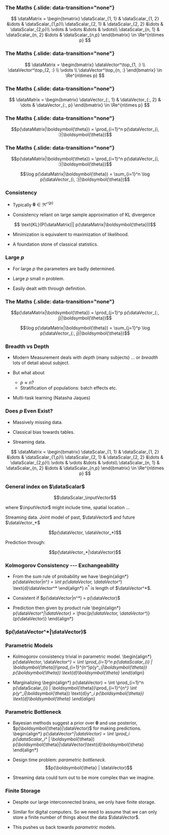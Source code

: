 
### The Maths {.slide: data-transition="none"}

$$ \dataMatrix = \begin{bmatrix}
\dataScalar_{1, 1} & \dataScalar_{1, 2} &\dots & \dataScalar_{1,p}\\
\dataScalar_{2, 1} & \dataScalar_{2, 2} &\dots & \dataScalar_{2,p}\\
\vdots & \vdots &\dots & \vdots\\
\dataScalar_{n, 1} & \dataScalar_{n, 2} &\dots & \dataScalar_{n,p}
\end{bmatrix} \in \Re^{n\times p}
$$

### The Maths {.slide: data-transition="none"}

$$ \dataMatrix = \begin{bmatrix}
\dataVector^\top_{1, :} \\
\dataVector^\top_{2, :} \\
\vdots \\
\dataVector^\top_{n, :}
\end{bmatrix} \in \Re^{n\times p}
$$

### The Maths {.slide: data-transition="none"}

$$ \dataMatrix = \begin{bmatrix}
\dataVector_{:, 1} &
\dataVector_{:, 2} &
\dots &
\dataVector_{:, p}
\end{bmatrix} \in \Re^{n\times p}
$$


<!-- This is the nature of modern streaming data, what has been called big data, although in the UK it looks like that term will gain a more diffuse meaning now that the government has associated a putative 189 billion pounds of funding to it. But the characteristic of massive missing data is particularly obvious when we look at clinical domains. EMIS, a Yorkshire based provider of software to General Practitioners, has 39 million patient records. When we consider clinical measurements, we need to build models that not only take into account all current clinical tests, but all tests that will be invented in the future. This leads to the idea of massive missing data. The classical statistical table of data is merely the special case where someone has filled in a block of information.  -->

<!-- To deal with massively missing data we need to think about the *Kolmogorov consistency* of a process. Let me introduce Kolmogorov consistency by way of an example heard from Tony O'Hagan, but one that he credits originally to Michael Goldstein. Imagine you are on jury duty. You are asked to adjudicate on the guilt or innocence of Lord Safebury, and you are going to base your judgement on a model that is weighing all the evidence. You are just about to pronounce your decision when a maid comes running in and shouts "He didn't do it! He didn't do it!". The maid wasn't on the witness list and isn't accounted for in your model. How does this effect your inference? The pragmatists answer might be: not at all, because the maid wasn't in the model. But in the interests of justice we might want to include this information in our inference process. If, as a result of the maid's entry, we now think it is less likely that Lord Safebury committed the crime, then necessarily every time that the (unannounced) maid doesn't enter the room we have to assume that it is more likely that Safebury commited the crime (to ensure that the conditional probability of guilt given the maid's evidence normalizes. But we didn't know about the maid, so how can we account for this? Further, how can we account for all possible other surprise evidence, from the announced butlers, gardners, chauffeurs and footmen? Kolmogorov consistency (@Kolmogorov:grundbegriffe33) says that the net effect of marginalizing for all these potential bits of new information is null. It is a particular property of the model. Making it (only slightly) more formal, we can consider Kolmogorov consistency as a marginalization property of the model. We take the $n$ dimensional vector, $\dataVector$, to be an (indexed) vector of all our instantiated observations of the world that we have *at the current time*. Then we take the $n^*$ dimensional vector, $\dataVector^*$ to be the observations of the world that we are *yet to see*. --> 

### The Maths {.slide: data-transition="none"}

$$p(\dataMatrix|\boldsymbol{\theta}) = \prod_{i=1}^n p(\dataVector_{i, :}|\boldsymbol{\theta})$$


### The Maths {.slide: data-transition="none"}

$$p(\dataMatrix|\boldsymbol{\theta}) = \prod_{i=1}^n p(\dataVector_{i, :}|\boldsymbol{\theta})$$

$$\log p(\dataMatrix|\boldsymbol{\theta}) = \sum_{i=1}^n \log p(\dataVector_{i, :}|\boldsymbol{\theta})$$

### Consistency

* Typically $\boldsymbol{\theta} \in \Re^{\mathcal{O}(p)}$

* Consistency reliant on large sample approximation of KL divergence

$$ \text{KL}(P(\dataMatrix)|| p(\dataMatrix|\boldsymbol{\theta}))$$

* Minimization is equivalent to maximization of likelihood.

* A foundation stone of classical statistics.

### Large $p$

* For large $p$ the parameters are badly determined.

* Large $p$ small $n$ problem.

* Easily dealt with through definition.

### The Maths {.slide: data-transition="none"}

$$p(\dataMatrix|\boldsymbol{\theta}) = \prod_{j=1}^p p(\dataVector_{:, j}|\boldsymbol{\theta})$$

$$\log p(\dataMatrix|\boldsymbol{\theta}) = \sum_{j=1}^p \log p(\dataVector_{:, j}|\boldsymbol{\theta})$$

### Breadth vs Depth

* Modern Measurement deals with *depth* (many subjects)
    ... or *breadth* lots of detail about subject.
	
* But what about 
    * $p\approx n$?
    * Stratification of populations: batch effects etc.

* Multi-task learning (Natasha Jaques)

### Does $p$ Even Exist?

* Massively missing data.

* Classical bias towards tables.

* Streaming data.

$$ \dataMatrix = \begin{bmatrix}
\dataScalar_{1, 1} & \dataScalar_{1, 2} &\dots & \dataScalar_{1,p}\\
\dataScalar_{2, 1} & \dataScalar_{2, 2} &\dots & \dataScalar_{2,p}\\
\vdots & \vdots &\dots & \vdots\\
\dataScalar_{n, 1} & \dataScalar_{n, 2} &\dots & \dataScalar_{n,p}
\end{bmatrix} \in \Re^{n\times p}
$$

### General index on $\dataScalar$

$$\dataScalar_\inputVector$$

where $\inputVector$ might include time, spatial location ...

Streaming data. Joint model of past, $\dataVector$ and future $\dataVector_*$

$$p(\dataVector, \dataVector_*)$$

Prediction through: 

$$p(\dataVector_*|\dataVector)$$


### Kolmogorov Consistency --- Exchangeability 

* From the sum rule of probability we have
\begin{align*}
p(\dataVector|n^*) = \int p(\dataVector, \dataVector^*) \text{d}\dataVector^*
\end{align*}
$n^*$ is length of $\dataVector^*$.

* Consistent if $p(\dataVector|n^*) = p(\dataVector)$

* Prediction then given by product rule
\begin{align*}
p(\dataVector^*|\dataVector) = \frac{p(\dataVector, \dataVector^*)}{p(\dataVector)}
\end{align*}

### $p(\dataVector^*|\dataVector)$

<!-- where the dependence of the marginal distribution for $\dataVector$ aries from the fact that we are forming an $n^*$ dimensional integral over $\dataVector^*$. If our distribution is Kolmogorov consistent, then we know that the distribution over $\dataVector$ is *independent* of the value of $n^*$. So in other words $p(\dataVector|n*)=p(\dataVector)$. So Kolmogorov consistency says that the form of $p(\dataVector)$ remains the same *regardless* of the number of observations of the world that are yet to come.  -->

### Parametric Models

* Kolmogorov consistency trivial in parametric model.
\begin{align*}
p(\dataVector, \dataVector^*) = \int \prod_{i=1}^n p(\dataScalar_{i} | \boldsymbol{\theta})\prod_{i=1}^{n^*}p(y^*_i|\boldsymbol{\theta}) p(\boldsymbol{\theta}) \text{d}\boldsymbol{\theta}
\end{align*}

* Marginalizing
\begin{align*}
p(\dataVector) = \int \prod_{i=1}^n p(\dataScalar_{i} | \boldsymbol{\theta})\prod_{i=1}^{n^*} \int p(y^*_i|\boldsymbol{\theta}) \text{d}y^*_i p(\boldsymbol{\theta}) \text{d}\boldsymbol{\theta}
\end{align*}


### Parametric Bottleneck

* Bayesian methods suggest a prior over $\boldsymbol{\theta}$ and use posterior, $p(\boldsymbol{\theta}|\dataVector)$ for making predictions.
\begin{align*}
p(\dataVector^*|\dataVector) = \int \prod_i p(\dataScalar_i^* | \boldsymbol{\theta}) p(\boldsymbol{\theta}|\dataVector)\text{d}\boldsymbol{\theta} 
\end{align*}

* Design time problem: *parametric bottleneck*. 
$$p(\boldsymbol{\theta} | \dataVector)$$

* Streaming data could turn out to be more complex than we imagine.

### Finite Storage

* Despite our large interconnected brains, we only have finite storage. 

* Similar for digital computers. So we need to assume that we can only store a finite number of things about the data $\dataVector$. 

* This pushes us back towards *parametric* models. 

<!-- ### Inducing Variables -->

<!-- * Choose to go a different way.  -->

<!-- * Introduce a set of auxiliary variables, $\inducingVector$, which are $m$ in length.  -->

<!-- * They are like "artificial data". -->

<!-- * Used to *induce* a distribution: $q(\inducingVector|\dataVector)$  -->

<!-- ### Making Parameters non-Parametric -->

<!-- * Introduce variable set which is *finite* dimensional.  -->
<!-- $$ -->
<!-- p(\dataVector^*|\dataVector) \approx \int p(\dataVector^*|\inducingVector) q(\inducingVector|\dataVector) \text{d}\inducingVector -->
<!-- $$ -->

<!-- * But dimensionality of $\inducingVector$ can be changed to improve approximation. -->

<!-- ### Variational Compression {.slide: data-transition="none"} -->

<!-- * Model for our data, $\dataVector$ -->

<!-- $$p(\dataVector)$$ -->
<!-- <br><object type="image/svg+xml" data="./diagrams/py.svg"> -->
<!-- </object> -->

<!-- ### Variational Compression {.slide: data-transition="none"} -->

<!-- * Prior density over $\mappingFunctionVector$. Likelihood relates data, $\dataVector$, to $\mappingFunctionVector$. -->

<!-- $$p(\dataVector)=\int p(\dataVector|\mappingFunctionVector)p(\mappingFunctionVector)\text{d}\mappingFunctionVector$$<br> -->
<!-- <object type="image/svg+xml" data="./diagrams/pygfpf.svg"> -->
<!-- </object> -->

<!-- ### Variational Compression {.slide: data-transition="none"} -->

<!-- * Prior density over $\mappingFunctionVector$. Likelihood relates data, $\dataVector$, to $\mappingFunctionVector$. -->

<!-- $$p(\dataVector)=\int p(\dataVector|\mappingFunctionVector)p(\inducingVector|\mappingFunctionVector)p(\mappingFunctionVector)\text{d}\mappingFunctionVector\text{d}\inducingVector$$<br> -->
<!-- <object type="image/svg+xml" data="./diagrams/pygfpugfpf.svg"> -->
<!-- </object></td></tr> -->
<!-- </table> -->

<!-- ### Variational Compression {.slide: data-transition="none"} -->

<!-- $$p(\dataVector)=\int \int p(\dataVector|\mappingFunctionVector)p(\mappingFunctionVector|\inducingVector)\text{d}\mappingFunctionVectorp(\inducingVector)\text{d}\inducingVector$$ -->
<!-- <br><object type="image/svg+xml" data="./diagrams/pygfpfgupu.svg"> -->
<!-- </object> -->

<!-- ### Variational Compression {.slide: data-transition="none"} -->

<!-- $$p(\dataVector)=\int \int p(\dataVector|\mappingFunctionVector)p(\mappingFunctionVector|\inducingVector)\text{d}\mappingFunctionVectorp(\inducingVector)\text{d}\inducingVector$$<br> -->
<!-- <object type="image/svg+xml" data="./diagrams/pygfpfgupu2.svg"> -->
<!-- </object> -->

<!-- ### Variational Compression {.slide: data-transition="none"} -->

<!-- $$p(\dataVector|\inducingVector)=\int p(\dataVector|\mappingFunctionVector)p(\mappingFunctionVector|\inducingVector)\text{d}\mappingFunctionVector$$<br> -->
<!-- <object type="image/svg+xml" data="./diagrams/pygfpfgu.svg"> -->
<!-- </object> -->

<!-- ### Variational Compression {.slide: data-transition="none"} -->

<!-- $$p(\dataVector|\inducingVector)$$<br> -->
<!-- <object type="image/svg+xml" data="./diagrams/pygu.svg"> -->
<!-- </object> -->

<!-- ### Variational Compression {.slide: data-transition="none"} -->

<!-- $$p(\dataVector|\boldsymbol{\theta})$$<br> -->
<!-- <object type="image/svg+xml" data="./diagrams/pygtheta.svg"> -->
<!-- </object> -->

<!-- ### Compression -->

<!-- * Replace true $p(\inducingVector|\dataVector)$ with approximation $q(\inducingVector|\dataVector)$. -->

<!-- * Minimize KL divergence between approximation and truth. -->

<!-- * This is similar to the Bayesian posterior distribution. -->

<!-- * But it's placed over a set of 'pseudo-observations'. -->
